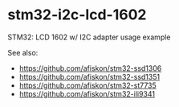 # stm32-i2c-lcd-1602
STM32: LCD 1602 w/ I2C adapter usage example

See also:

* https://github.com/afiskon/stm32-ssd1306
* https://github.com/afiskon/stm32-ssd1351
* https://github.com/afiskon/stm32-st7735
* https://github.com/afiskon/stm32-ili9341
